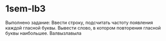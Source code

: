 # 1sem-lb3
Выполнено задание: Ввести строку, подсчитать частоту появления каждой гласной буквы. Вывести слово, в котором повторения гласной буквы наибольшее.
Валвызлавыла
